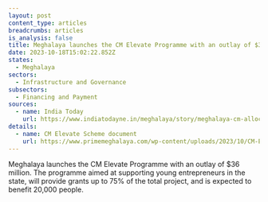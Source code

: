 ```yaml
---
layout: post
content_type: articles
breadcrumbs: articles
is_analysis: false
title: Meghalaya launches the CM Elevate Programme with an outlay of $36 million
date: 2023-10-18T15:02:22.852Z
states:
  - Meghalaya
sectors:
  - Infrastructure and Governance
subsectors:
  - Financing and Payment
sources:
  - name: India Today
    url: https://www.indiatodayne.in/meghalaya/story/meghalaya-cm-allocates-rs-300-crore-to-foster-entrepreneurship-in-the-state-693973-2023-10-13
details:
  - name: CM Elevate Scheme document
    url: https://www.primemeghalaya.com/wp-content/uploads/2023/10/CM-ELEVATE-Program-Document.pdf
---
```

Meghalaya launches the CM Elevate Programme with an outlay of $36 million. The programme aimed at supporting young entrepreneurs in the state, will provide grants up to 75% of the total project, and is expected to benefit 20,000 people.